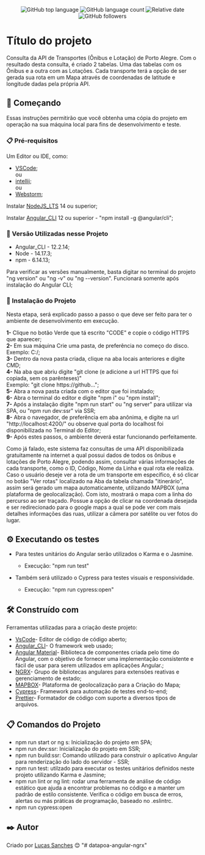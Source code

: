 <div align="center">
  <img alt="GitHub top language" src="https://img.shields.io/github/languages/top/LukyEnd/consulta-api-data-poa-angular-ngrx?style=for-the-badge">
  <img alt="GitHub language count" src="https://img.shields.io/github/languages/count/LukyEnd/consulta-api-data-poa-angular-ngrx?style=for-the-badge">
  <img alt="Relative date" src="https://img.shields.io/date/1680604800?style=for-the-badge">
  <img alt="GitHub followers" src="https://img.shields.io/github/followers/LukyEnd?style=for-the-badge">
</div>

# Título do projeto

Consulta da API de Transportes (Ônibus e Lotação) de Porto Alegre. Com o resultado desta consulta, é criado 2 tabelas. Uma das tabelas com os Ônibus e a outra com as Lotações. Cada transporte terá a opção de ser gerada sua rota em um Mapa através de coordenadas de latitude e longitude dadas pela própria API.

## 🚀 Começando

Essas instruções permitirão que você obtenha uma cópia do projeto em operação na sua máquina local para fins de desenvolvimento e teste.

### 📋 Pré-requisitos

Um Editor ou IDE, como: 
  * [VSCode](https://code.visualstudio.com/download); <br>
  ou
  * [intellij](https://www.jetbrains.com/pt-br/idea/download/#section=windows);<br>
  ou
  * [Webstorm](https://www.jetbrains.com/webstorm/download/?source=google&medium=cpc&campaign=9641686251&term=webstorm&gclid=CjwKCAjwpqCZBhAbEiwAa7pXeS7DDLCEz2MetJy2zD2jhcLXXQ1lbeq-61EVRwdyPTmbH9UXICr7hBoCBlgQAvD_BwE#section=windows);

Instalar [NodeJS_LTS](https://nodejs.org/en/download/) 14 ou superior;

Instalar [Angular_CLI](https://angular.io/cli) 12 ou superior - "npm install -g @angular/cli";

### 📌 Versão Utilizadas nesse Projeto

* Angular_CLI - 12.2.14;
* Node - 14.17.3;
* npm - 6.14.13;

Para verificar as versões manualmente, basta digitar no terminal do projeto "ng version" ou "ng -v" ou "ng --version". Funcionará somente após instalação do Angular CLI;

### 🔧 Instalação do Projeto

Nesta etapa, será explicado passo a passo o que deve ser feito para ter o ambiente de desenvolvimento em execução.
 
**1-** Clique no botão Verde que tá escrito "CODE" e copie o código HTTPS que aparecer;<br>
**2-** Em sua máquina Crie uma pasta, de preferência no começo do disco. Exemplo: C:/;<br>
**3-** Dentro da nova pasta criada, clique na aba locais anteriores e digite CMD;<br>
**4-** Na aba que abriu digite "git clone (e adicione a url HTTPS que foi copiada, sem os parênteses)"<br>
    Exemplo: "git clone https://github...";<br>
**5-** Abra a nova pasta criada com o editor que foi instalado;<br>
**6-** Abra o terminal do editor e digite "npm i" ou "npm install";<br>
**7-** Após a instalação digite "npm run start" ou "ng server" para utilizar via SPA, ou "npm run dev:ssr" via SSR;<br>
**8-** Abra o navegador, de preferência em aba anônima, e digite na url "http://localhost:4200/" ou observe qual porta do localhost foi disponibilizada no Terminal do Editor;<br>
**9-** Após estes passos, o ambiente deverá estar funcionando perfeitamente.<br>

Como já falado, este sistema faz consultas de uma API disponibilizada gratuitamente na internet a qual possui dados de todos os ônibus e lotações de Porto Alegre, podendo assim, consultar várias informações de cada transporte, como o ID, Código, Nome da Linha e qual rota ele realiza. Caso o usuário deseje ver a rota de um transporte em específico, é só clicar no botão "Ver rotas" localizado na Aba da tabela chamada "itinerário", assim será gerado um mapa automaticamente, utilizando MAPBOX (uma plataforma de geolocalização). Com isto, mostrará o mapa com a linha do percurso ao ser traçado. Possue a opção de clicar na coordenada desejada e ser redirecionado para o google maps a qual se pode ver com mais detalhes informações das ruas, utilizar a câmera por satélite ou ver fotos do lugar.

## ⚙️ Executando os testes

* Para testes unitários do Angular serão utilizados o Karma e o Jasmine. 
  * Execução: "npm run test"

* Também será utilizado o Cypress para testes visuais e responsividade. 
  * Execução: "npm run cypress:open"

## 🛠️ Construído com

Ferramentas utilizadas para a criação deste projeto:

* [VsCode](https://code.visualstudio.com/download)- Editor de código de código aberto;
* [Angular_CLI](https://angular.io/cli)- O framework web usado;
* [Angular Material](https://material.angular.io/)- Biblioteca de componentes criada pelo time do Angular, com o objetivo de fornecer uma implementação consistente e fácil de usar para serem utilizados em aplicações Angular.;
* [NGRX](https://ngrx.io/)-  Grupo de bibliotecas angulares para extensões reativas e gerenciamento de estado;
* [MAPBOX](https://www.mapbox.com/)- Plataforma de geolocalização para a Criação do Mapa;
* [Cypress](https://www.cypress.io/)- Framework para automação de testes end-to-end;
* [Prettier](https://prettier.io/)- Formatador de código com suporte a diversos tipos de arquivos.

## 📋 Comandos do Projeto

* npm run start or ng s: Inicialização do projeto em SPA;
* npm run dev:ssr: Inicialização do projeto em SSR;
* npm run build:ssr: Comando utilizado para construir o aplicativo Angular para renderização  do lado do servidor - SSR;
* npm run test: utilzado para executar os testes unitários definidos neste projeto utilizando Karma e Jasmine;
* npm run lint or ng lint: rodar uma ferramenta de análise de código estático que ajuda a encontrar problemas no código e a manter um padrão de estilo consistente. Verifica o código em busca de erros, alertas ou más práticas de programação, baseado no .eslintrc.
* npm run cypress:open

## ✒️ Autor

Criado por [Lucas Sanches](https://github.com/LukyEnd) 😊
"# datapoa-angular-ngrx" 
